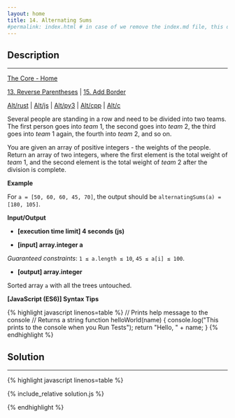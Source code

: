 ```yaml
---
layout: home
title: 14. Alternating Sums
#permalink: index.html # in case of we remove the index.md file, this doc will be the index page
---
```


<div class="row">
<div class="columnStmt" markdown="1">

## Description
------

[The Core - Home](../../code-signal-arcade-thecore/README.html)

[13. Reverse Parentheses](../13_reverseParentheses/README.html) | [15. Add Border](../15_addBorder/README.html)

[Alt/rust](./Alt_rust/README.md) | [Alt/js](./Alt_js/README.html) | [Alt/py3](./Alt_py3/README.md) | [Alt/cpp](./Alt_cpp/README.md) | [Alt/c](./Alt_c/README.md)

Several people are standing in a row and need to be divided into two teams. The first person goes into *team* 1, the second goes into *team* 2, the third goes into *team* 1 again, the fourth into *team* 2, and so on.

You are given an array of positive integers - the weights of the people. Return an array of two integers, where the first element is the total weight of *team* 1, and the second element is the total weight of *team* 2 after the division is complete.


**Example**

For <code>a = [50, 60, 60, 45, 70]</code>, the output should be
<code>alternatingSums(a) = [180, 105]</code>.


**Input/Output**

* **[execution time limit] 4 seconds (js)**

* **[input] array.integer a**

*Guaranteed constraints*:
<code>1 ≤ a.length ≤ 10</code>,
<code>45 ≤ a[i] ≤ 100</code>.

* **[output] array.integer**

Sorted array <code>a</code> with all the trees untouched.

**[JavaScript (ES6)] Syntax Tips**

{% highlight javascript linenos=table %}
// Prints help message to the console
// Returns a string
function helloWorld(name) {
    console.log("This prints to the console when you Run Tests");
    return "Hello, " + name;
}
{% endhighlight %}

</div>
<div class="columnSol" markdown="1">

## Solution
------

{% highlight javascript linenos=table %}

{% include_relative solution.js %}

{% endhighlight %}

</div>
</div>